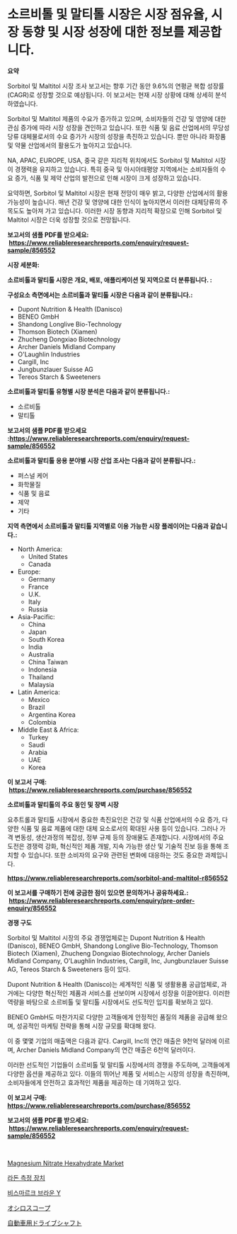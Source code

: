 <p><h1>소르비톨 및 말티톨 시장은 시장 점유율, 시장 동향 및 시장 성장에 대한 정보를 제공합니다.</h1></p><p><strong>요약</strong></p>
<p><p>Sorbitol 및 Maltitol 시장 조사 보고서는 향후 기간 동안 9.6%의 연평균 복합 성장률(CAGR)로 성장할 것으로 예상됩니다. 이 보고서는 현재 시장 상황에 대해 상세히 분석하였습니다.</p><p>Sorbitol 및 Maltitol 제품의 수요가 증가하고 있으며, 소비자들의 건강 및 영양에 대한 관심 증가에 따라 시장 성장을 견인하고 있습니다. 또한 식품 및 음료 산업에서의 무당성 당류 대체물로서의 수요 증가가 시장의 성장을 촉진하고 있습니다. 뿐만 아니라 화장품 및 약물 산업에서의 활용도가 높아지고 있습니다.</p><p>NA, APAC, EUROPE, USA, 중국 같은 지리적 위치에서도 Sorbitol 및 Maltitol 시장이 경쟁력을 유지하고 있습니다. 특히 중국 및 아시아태평양 지역에서는 소비자들의 수요 증가, 식품 및 제약 산업의 발전으로 인해 시장이 크게 성장하고 있습니다.</p><p>요약하면, Sorbitol 및 Maltitol 시장은 현재 전망이 매우 밝고, 다양한 산업에서의 활용 가능성이 높습니다. 매년 건강 및 영양에 대한 인식이 높아지면서 이러한 대체당류의 주목도도 높아져 가고 있습니다. 이러한 시장 동향과 지리적 확장으로 인해 Sorbitol 및 Maltitol 시장은 더욱 성장할 것으로 전망됩니다.</p></p>
<p><strong>보고서의 샘플 PDF를 받으세요: &nbsp;<a href="https://www.reliableresearchreports.com/enquiry/request-sample/856552">https://www.reliableresearchreports.com/enquiry/request-sample/856552</a></strong></p>
<p><strong>시장 세분화:</strong></p>
<p><strong> 소르비톨과 말티톨 시장은 개요, 배포, 애플리케이션 및 지역으로 더 분류됩니다. :</strong></p>
<p><strong>구성요소 측면에서는 소르비톨과 말티톨 시장은 다음과 같이 분류됩니다.:</strong></p>
<p><ul><li>Dupont Nutrition & Health (Danisco)</li><li>BENEO GmbH</li><li>Shandong Longlive Bio-Technology</li><li>Thomson Biotech (Xiamen)</li><li>Zhucheng Dongxiao Biotechnology</li><li>Archer Daniels Midland Company</li><li>O'Laughlin Industries</li><li>Cargill, Inc</li><li>Jungbunzlauer Suisse AG</li><li>Tereos Starch & Sweeteners</li></ul></p>
<p><strong> 소르비톨과 말티톨 유형별 시장 분석은 다음과 같이 분류됩니다.:</strong></p>
<p><ul><li>소르비톨</li><li>말티톨</li></ul></p>
<p><strong>보고서의 샘플 PDF를 받으세요 :<a href="https://www.reliableresearchreports.com/enquiry/request-sample/856552">https://www.reliableresearchreports.com/enquiry/request-sample/856552</a></strong></p>
<p><strong> 소르비톨과 말티톨 응용 분야별 시장 산업 조사는 다음과 같이 분류됩니다.:</strong></p>
<p><ul><li>퍼스널 케어</li><li>화학물질</li><li>식품 및 음료</li><li>제약</li><li>기타</li></ul></p>
<p><strong>지역 측면에서 소르비톨과 말티톨 지역별로 이용 가능한 시장 플레이어는 다음과 같습니다.:</strong></p>
<p><ul>
    <li>
        North America:
        <ul>
            <li>United States</li>
            <li>Canada</li>
        </ul>
    </li>
    <li>
        Europe:
        <ul>
            <li>Germany</li>
            <li>France</li>
            <li>U.K.</li>
            <li>Italy</li>
            <li>Russia</li>
        </ul>
    </li>
    <li>
        Asia-Pacific:
        <ul>
            <li>China</li>
            <li>Japan</li>
            <li>South Korea</li>
            <li>India</li>
            <li>Australia</li>
            <li>China Taiwan</li>
            <li>Indonesia</li>
            <li>Thailand</li>
            <li>Malaysia</li>
        </ul>
    </li>
    <li>
        Latin America:
        <ul>
            <li>Mexico</li>
            <li>Brazil</li>
            <li>Argentina Korea</li>
            <li>Colombia</li>
        </ul>
    </li>
    <li>
        Middle East & Africa:
        <ul>
            <li>Turkey</li>
            <li>Saudi</li>
            <li>Arabia</li>
            <li>UAE</li>
            <li>Korea</li>
        </ul>
    </li>
    </ul></p>
<p><strong>이 보고서 구매: &nbsp;<a href="https://www.reliableresearchreports.com/purchase/856552">https://www.reliableresearchreports.com/purchase/856552</a></strong></p>
<p><strong>소르비톨과 말티톨의 주요 동인 및 장벽 시장</strong></p>
<p><p>요추트롤과 말티톨 시장에서 중요한 촉진요인은 건강 및 식품 산업에서의 수요 증가, 다양한 식품 및 음료 제품에 대한 대체 요소로서의 확대된 사용 등이 있습니다. 그러나 가격 변동성, 생산과정의 복잡성, 정부 규제 등의 장애물도 존재합니다. 시장에서의 주요 도전은 경쟁력 강화, 혁신적인 제품 개발, 지속 가능한 생산 및 기술적 진보 등을 통해 조치할 수 있습니다. 또한 소비자의 요구와 관련된 변화에 대응하는 것도 중요한 과제입니다.</p></p>
<p><strong><a href="https://www.reliableresearchreports.com/sorbitol-and-maltitol-r856552">https://www.reliableresearchreports.com/sorbitol-and-maltitol-r856552</a></strong></p>
<p><strong>이 보고서를 구매하기 전에 궁금한 점이 있으면 문의하거나 공유하세요.: &nbsp;<a href="https://www.reliableresearchreports.com/enquiry/pre-order-enquiry/856552">https://www.reliableresearchreports.com/enquiry/pre-order-enquiry/856552</a></strong></p>
<p><strong>경쟁 구도</strong></p>
<p><p>Sorbitol 및 Maltitol 시장의 주요 경쟁업체로는 Dupont Nutrition & Health (Danisco), BENEO GmbH, Shandong Longlive Bio-Technology, Thomson Biotech (Xiamen), Zhucheng Dongxiao Biotechnology, Archer Daniels Midland Company, O'Laughlin Industries, Cargill, Inc, Jungbunzlauer Suisse AG, Tereos Starch & Sweeteners 등이 있다.</p><p>Dupont Nutrition & Health (Danisco)는 세계적인 식품 및 생활용품 공급업체로, 과거에는 다양한 혁신적인 제품과 서비스를 선보이며 시장에서 성장을 이끌어왔다. 이러한 역량을 바탕으로 소르비톨 및 말티톨 시장에서도 선도적인 입지를 확보하고 있다. </p><p>BENEO GmbH도 마찬가지로 다양한 고객들에게 안정적인 품질의 제품을 공급해 왔으며, 성공적인 마케팅 전략을 통해 시장 규모를 확대해 왔다. </p><p>이 중 몇몇 기업의 매출액은 다음과 같다. Cargill, Inc의 연간 매출은 9천억 달러에 이르며, Archer Daniels Midland Company의 연간 매출은 6천억 달러이다.</p><p>이러한 선도적인 기업들이 소르비톨 및 말티톨 시장에서의 경쟁을 주도하며, 고객들에게 다양한 옵션을 제공하고 있다. 이들의 뛰어난 제품 및 서비스는 시장의 성장을 촉진하며, 소비자들에게 안전하고 효과적인 제품을 제공하는 데 기여하고 있다.</p></p>
<p><strong>이 보고서 구매: &nbsp; <a href="https://www.reliableresearchreports.com/purchase/856552">https://www.reliableresearchreports.com/purchase/856552</a></strong></p>
<p><strong>보고서의 샘플 PDF를 받으세요: &nbsp;<a href="https://www.reliableresearchreports.com/enquiry/request-sample/856552">https://www.reliableresearchreports.com/enquiry/request-sample/856552</a></strong><strong></strong></p>
<p>&nbsp;</p>
<p><p><a href="https://issuu.com/reportprime-2/docs/magnesium-nitrate-hexahydrate-market-size-2030.ppt">Magnesium Nitrate Hexahydrate Market</a></p><p><a href="https://github.com/trmesnao7959541/Market-Research-Report-List-1/blob/main/728422819117.md">라돈 측정 장치</a></p><p><a href="https://medium.com/@emmamoy1/%ED%95%9C%EA%B5%AD%EC%96%B4%EB%A1%9C-%EB%B2%88%EC%97%AD%ED%95%98%EB%A9%B4-%EB%8B%A4%EC%9D%8C%EA%B3%BC-%EA%B0%99%EC%8A%B5%EB%8B%88%EB%8B%A4-%EB%B9%84%EC%8A%A4%EB%A7%88%ED%81%AC-%EB%B8%8C%EB%9D%BC%EC%9A%B4-y-%EC%8B%9C%EC%9E%A5-%EC%8B%9C%EC%9E%A5-cagr-%EC%8B%9C%EC%9E%A5-%EB%8F%99%ED%96%A5-%EB%B0%8F-%EC%84%B1%EC%9E%A5-%EC%A0%84%EB%9E%B5%EC%97%90-%EB%8C%80%ED%95%9C-%ED%86%B5%EC%B0%B0%EB%A0%A5-60e4311399ba">비스마르크 브라운 Y</a></p><p><a href="https://medium.com/@logaolloway76845/%E3%82%AA%E3%82%B7%E3%83%AD%E3%82%B9%E3%82%B3%E3%83%BC%E3%83%97%E5%B8%82%E5%A0%B4%E5%B1%95%E6%9C%9B-%E7%94%A3%E6%A5%AD%E6%A6%82%E8%A6%81%E3%81%A8%E4%BA%88%E6%B8%AC-2024%E5%B9%B4%E3%81%8B%E3%82%892031%E5%B9%B4-871e6b77a161">オシロスコープ</a></p><p><a href="https://github.com/adcxff01450218/Market-Research-Report-List-1/blob/main/206346220688.md">自動車用ドライブシャフト</a></p></p>